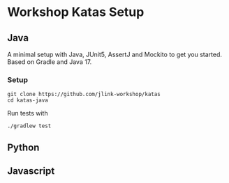 # Workshop Katas Setup

## Java

A minimal setup with Java, JUnit5, AssertJ and Mockito to get you started.
Based on Gradle and Java 17.

### Setup

```
git clone https://github.com/jlink-workshop/katas
cd katas-java
```

Run tests with
```
./gradlew test
```

## Python

## Javascript
